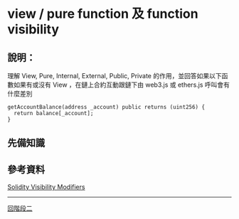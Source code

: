 # view / pure function 及 function visibility

## 說明：
理解 View, Pure, Internal, External, Public, Private 的作用，並回答如果以下函數如果有或沒有 View ，在鏈上合約互動跟鏈下由 web3.js 或 ethers.js 呼叫會有什麼差別

```
getAccountBalance(address _account) public returns (uint256) {
  return balance[_account];
}
```

## 先備知識

## 參考資料
[Solidity Visibility Modifiers ](https://blog.oliverjumpertz.dev/solidity-visibility-modifiers)

---
[回階段二](./README.md)